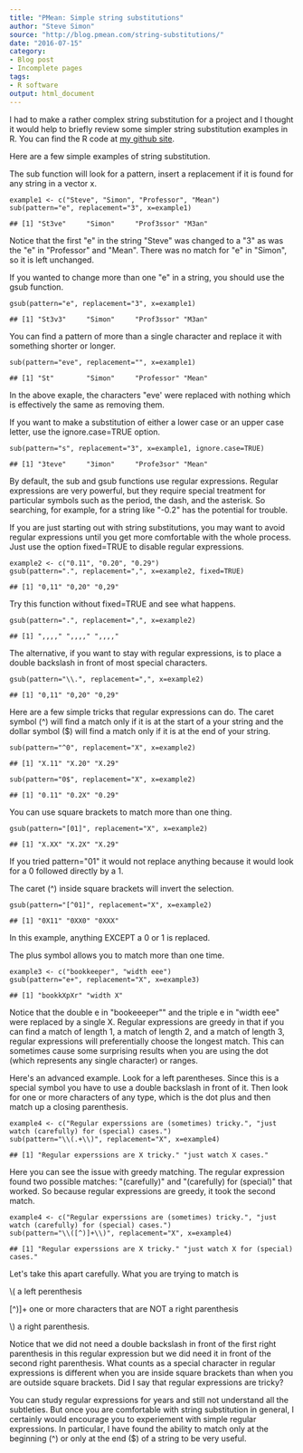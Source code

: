 ```yaml
---
title: "PMean: Simple string substitutions"
author: "Steve Simon"
source: "http://blog.pmean.com/string-substitutions/"
date: "2016-07-15"
category:
- Blog post
- Incomplete pages
tags:
- R software
output: html_document
---
```


I had to make a rather complex string substitution for a project and I thought it would help to briefly review some simpler string substitution examples in R. You can find the R code at [my github site][sim3].

[sim3]: https://github.com/pmean/string-substitution

<!---More--->

Here are a few simple examples of string substitution.

The sub function will look for a pattern, insert a replacement if it is
found for any string in a vector x.

``` {.r}
example1 <- c("Steve", "Simon", "Professor", "Mean")
sub(pattern="e", replacement="3", x=example1)
```

    ## [1] "St3ve"     "Simon"     "Prof3ssor" "M3an"

Notice that the first "e" in the string "Steve" was changed to a "3" as
was the "e" in "Professor" and "Mean". There was no match for "e" in
"Simon", so it is left unchanged.

If you wanted to change more than one "e" in a string, you should use
the gsub function.

``` {.r}
gsub(pattern="e", replacement="3", x=example1)
```

    ## [1] "St3v3"     "Simon"     "Prof3ssor" "M3an"

You can find a pattern of more than a single character and replace it
with something shorter or longer.

``` {.r}
sub(pattern="eve", replacement="", x=example1)
```

    ## [1] "St"        "Simon"     "Professor" "Mean"

In the above exaple, the characters "eve' were replaced with nothing
which is effectively the same as removing them.

If you want to make a substitution of either a lower case or an upper
case letter, use the ignore.case=TRUE option.

``` {.r}
sub(pattern="s", replacement="3", x=example1, ignore.case=TRUE)
```

    ## [1] "3teve"     "3imon"     "Profe3sor" "Mean"

By default, the sub and gsub functions use regular expressions. Regular
expressions are very powerful, but they require special treatment for
particular symbols such as the period, the dash, and the asterisk. So
searching, for example, for a string like "-0.2" has the potential for
trouble.

If you are just starting out with string substitutions, you may want to
avoid regular expressions until you get more comfortable with the whole
process. Just use the option fixed=TRUE to disable regular expressions.

``` {.r}
example2 <- c("0.11", "0.20", "0.29")
gsub(pattern=".", replacement=",", x=example2, fixed=TRUE)
```

    ## [1] "0,11" "0,20" "0,29"

Try this function without fixed=TRUE and see what happens.

``` {.r}
gsub(pattern=".", replacement=",", x=example2)
```

    ## [1] ",,,," ",,,," ",,,,"

The alternative, if you want to stay with regular expressions, is to
place a double backslash in front of most special characters.

``` {.r}
gsub(pattern="\\.", replacement=",", x=example2)
```

    ## [1] "0,11" "0,20" "0,29"

Here are a few simple tricks that regular expressions can do. The caret
symbol (\^) will find a match only if it is at the start of a your
string and the dollar symbol (\$) will find a match only if it is at the
end of your string.

``` {.r}
sub(pattern="^0", replacement="X", x=example2)
```

    ## [1] "X.11" "X.20" "X.29"

``` {.r}
sub(pattern="0$", replacement="X", x=example2)
```

    ## [1] "0.11" "0.2X" "0.29"

You can use square brackets to match more than one thing.

``` {.r}
gsub(pattern="[01]", replacement="X", x=example2)
```

    ## [1] "X.XX" "X.2X" "X.29"

If you tried pattern="01" it would not replace anything because it would
look for a 0 followed directly by a 1.

The caret (\^) inside square brackets will invert the selection.

``` {.r}
gsub(pattern="[^01]", replacement="X", x=example2)
```

    ## [1] "0X11" "0XX0" "0XXX"

In this example, anything EXCEPT a 0 or 1 is replaced.

The plus symbol allows you to match more than one time.

``` {.r}
example3 <- c("bookkeeper", "width eee")
gsub(pattern="e+", replacement="X", x=example3)
```

    ## [1] "bookkXpXr" "width X"

Notice that the double e in "bookeeeper"" and the triple e in "width
eee" were replaced by a single X. Regular expressions are greedy in that
if you can find a match of length 1, a match of length 2, and a match of
length 3, regular expressions will preferentially choose the longest
match. This can sometimes cause some surprising results when you are
using the dot (which represents any single character) or ranges.

Here's an advanced example. Look for a left parentheses. Since this is a
special symbol you have to use a double backslash in front of it. Then
look for one or more characters of any type, which is the dot plus and
then match up a closing parenthesis.

``` {.r}
example4 <- c("Regular experssions are (sometimes) tricky.", "just watch (carefully) for (special) cases.")
sub(pattern="\\(.+\\)", replacement="X", x=example4)
```

    ## [1] "Regular experssions are X tricky." "just watch X cases."

Here you can see the issue with greedy matching. The regular expression
found two possible matches: "(carefully)" and "(carefully) for
(special)" that worked. So because regular expressions are greedy, it
took the second match.

``` {.r}
example4 <- c("Regular experssions are (sometimes) tricky.", "just watch (carefully) for (special) cases.")
sub(pattern="\\([^)]+\\)", replacement="X", x=example4)
```

    ## [1] "Regular experssions are X tricky." "just watch X for (special) cases."

Let's take this apart carefully. What you are trying to match is

\\( a left perenthesis

\[\^)\]+ one or more characters that are NOT a right parenthesis

\\) a right parenthesis.

Notice that we did not need a double backslash in front of the first
right parenthesis in this regular expression but we did need it in front
of the second right parenthesis. What counts as a special character in
regular expressions is different when you are inside square brackets
than when you are outside square brackets. Did I say that regular
expressions are tricky?

You can study regular expressions for years and still not understand all
the subtleties. But once you are comfortable with string substitution in
general, I certainly would encourage you to experiement with simple
regular expressions. In particular, I have found the ability to match
only at the beginning (\^) or only at the end (\$) of a string to be
very useful.


